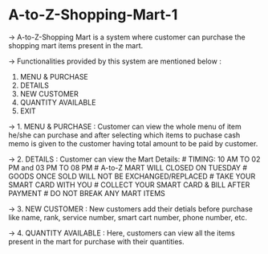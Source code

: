 # A-to-Z-Shopping-Mart-1

-> A-to-Z-Shopping Mart is a system where customer can purchase the shopping mart items present in the mart.

-> Functionalities provided by this system are mentioned below :
  1. MENU & PURCHASE
  2. DETAILS
  3. NEW CUSTOMER
  4. QUANTITY AVAILABLE
  5. EXIT
  
-> 1. MENU & PURCHASE : Customer can view the whole menu of item he/she can purchase and after selecting which items to puchase cash memo is given to the customer 
                        having total amount to be paid by customer.

-> 2. DETAILS : Customer can view the Mart Details:
                # TIMING: 10 AM TO 02 PM and 03 PM TO 08 PM
                # A-to-Z MART WILL CLOSED ON TUESDAY
                # GOODS ONCE SOLD WILL NOT BE EXCHANGED/REPLACED
                # TAKE YOUR SMART CARD WITH YOU
                # COLLECT YOUR SMART CARD & BILL AFTER PAYMENT
                # DO NOT BREAK ANY MART ITEMS

-> 3. NEW CUSTOMER : New customers add their detials before purchase like name, rank, service number, smart cart number, phone number, etc.

-> 4. QUANTITY AVAILABLE : Here, customers can view all the items present in the mart for purchase with their quantities.
